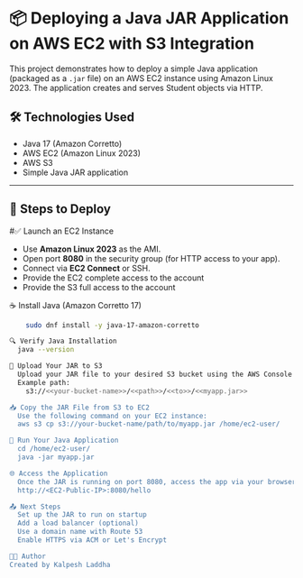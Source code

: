 # 📦 Deploying a Java JAR Application on AWS EC2 with S3 Integration

This project demonstrates how to deploy a simple Java application (packaged as a `.jar` file) on an AWS EC2 instance using Amazon Linux 2023. 
The application creates and serves Student objects via HTTP.

## 🛠 Technologies Used
- Java 17 (Amazon Corretto)
- AWS EC2 (Amazon Linux 2023)
- AWS S3
- Simple Java JAR application

---

## 📝 Steps to Deploy

#✅ Launch an EC2 Instance
  - Use **Amazon Linux 2023** as the AMI.
  - Open port **8080** in the security group (for HTTP access to your app).
  - Connect via **EC2 Connect** or SSH.
  - Provide the EC2 complete access to the account
  - Provide the S3 full access to the account

☕ Install Java (Amazon Corretto 17)
```bash
    sudo dnf install -y java-17-amazon-corretto

🔍 Verify Java Installation
  java --version

📂 Upload Your JAR to S3
  Upload your JAR file to your desired S3 bucket using the AWS Console or CLI.
  Example path:
    s3://<<your-bucket-name>>/<<path>>/<<to>>/<<myapp.jar>>

📥 Copy the JAR File from S3 to EC2
  Use the following command on your EC2 instance:
  aws s3 cp s3://your-bucket-name/path/to/myapp.jar /home/ec2-user/

🚀 Run Your Java Application
  cd /home/ec2-user/
  java -jar myapp.jar

🌐 Access the Application
  Once the JAR is running on port 8080, access the app via your browser:
  http://<EC2-Public-IP>:8080/hello

📤 Next Steps
  Set up the JAR to run on startup
  Add a load balancer (optional)
  Use a domain name with Route 53
  Enable HTTPS via ACM or Let's Encrypt

🧑‍💻 Author
Created by Kalpesh Laddha



